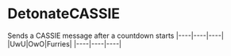 # DetonateCASSIE
Sends a CASSIE message after a countdown starts
|----|----|----|
|UwU|OwO|Furries|
|----|----|----|
